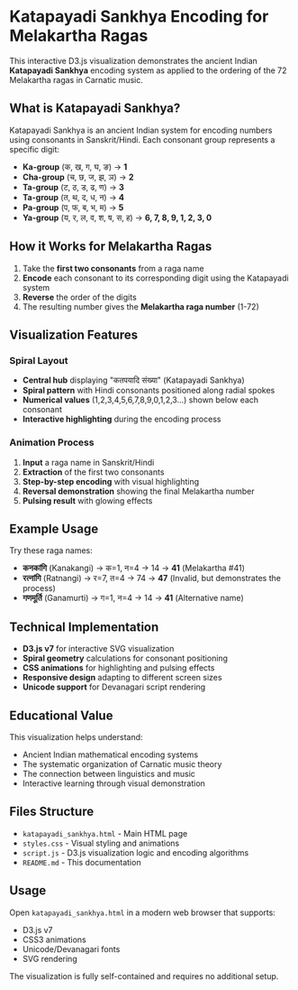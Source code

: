 # Katapayadi Sankhya Encoding for Melakartha Ragas

This interactive D3.js visualization demonstrates the ancient Indian **Katapayadi Sankhya** encoding system as applied to the ordering of the 72 Melakartha ragas in Carnatic music.

## What is Katapayadi Sankhya?

Katapayadi Sankhya is an ancient Indian system for encoding numbers using consonants in Sanskrit/Hindi. Each consonant group represents a specific digit:

- **Ka-group** (क, ख, ग, घ, ङ) → **1**
- **Cha-group** (च, छ, ज, झ, ञ) → **2** 
- **Ta-group** (ट, ठ, ड, ढ, ण) → **3**
- **Ta-group** (त, थ, द, ध, न) → **4**
- **Pa-group** (प, फ, ब, भ, म) → **5**
- **Ya-group** (य, र, ल, व, श, ष, स, ह) → **6, 7, 8, 9, 1, 2, 3, 0**

## How it Works for Melakartha Ragas

1. Take the **first two consonants** from a raga name
2. **Encode** each consonant to its corresponding digit using the Katapayadi system
3. **Reverse** the order of the digits
4. The resulting number gives the **Melakartha raga number** (1-72)

## Visualization Features

### Spiral Layout
- **Central hub** displaying "कतपयादि संख्या" (Katapayadi Sankhya)
- **Spiral pattern** with Hindi consonants positioned along radial spokes
- **Numerical values** (1,2,3,4,5,6,7,8,9,0,1,2,3...) shown below each consonant
- **Interactive highlighting** during the encoding process

### Animation Process
1. **Input** a raga name in Sanskrit/Hindi
2. **Extraction** of the first two consonants
3. **Step-by-step encoding** with visual highlighting
4. **Reversal demonstration** showing the final Melakartha number
5. **Pulsing result** with glowing effects

## Example Usage

Try these raga names:
- **कनकांगि** (Kanakangi) → क=1, न=4 → 14 → **41** (Melakartha #41)
- **रत्नांगि** (Ratnangi) → र=7, त=4 → 74 → **47** (Invalid, but demonstrates the process)
- **गणमूर्ति** (Ganamurti) → ग=1, न=4 → 14 → **41** (Alternative name)

## Technical Implementation

- **D3.js v7** for interactive SVG visualization
- **Spiral geometry** calculations for consonant positioning
- **CSS animations** for highlighting and pulsing effects
- **Responsive design** adapting to different screen sizes
- **Unicode support** for Devanagari script rendering

## Educational Value

This visualization helps understand:
- Ancient Indian mathematical encoding systems
- The systematic organization of Carnatic music theory
- The connection between linguistics and music
- Interactive learning through visual demonstration

## Files Structure

- `katapayadi_sankhya.html` - Main HTML page
- `styles.css` - Visual styling and animations  
- `script.js` - D3.js visualization logic and encoding algorithms
- `README.md` - This documentation

## Usage

Open `katapayadi_sankhya.html` in a modern web browser that supports:
- D3.js v7
- CSS3 animations
- Unicode/Devanagari fonts
- SVG rendering

The visualization is fully self-contained and requires no additional setup.